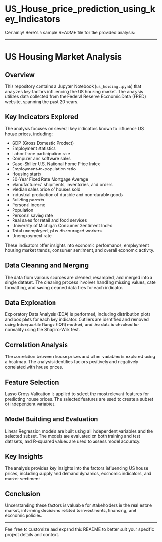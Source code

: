 # US_House_price_prediction_using_key_Indicators
Certainly! Here's a sample README file for the provided analysis:

---

# US Housing Market Analysis

## Overview

This repository contains a Jupyter Notebook (`us_housing.ipynb`) that analyzes key factors influencing the US housing market. The analysis utilizes data collected from the Federal Reserve Economic Data (FRED) website, spanning the past 20 years.

## Key Indicators Explored

The analysis focuses on several key indicators known to influence US house prices, including:

- GDP (Gross Domestic Product)
- Employment statistics
- Labor force participation rate
- Computer and software sales
- Case-Shiller U.S. National Home Price Index
- Employment-to-population ratio
- Housing starts
- 30-Year Fixed Rate Mortgage Average
- Manufacturers' shipments, inventories, and orders
- Median sales price of houses sold
- Industrial production of durable and non-durable goods
- Building permits
- Personal income
- Population
- Personal saving rate
- Real sales for retail and food services
- University of Michigan Consumer Sentiment Index
- Total unemployed, plus discouraged workers
- Unemployment rate

These indicators offer insights into economic performance, employment, housing market trends, consumer sentiment, and overall economic activity.

## Data Cleaning and Merging

The data from various sources are cleaned, resampled, and merged into a single dataset. The cleaning process involves handling missing values, date formatting, and saving cleaned data files for each indicator.

## Data Exploration

Exploratory Data Analysis (EDA) is performed, including distribution plots and box plots for each key indicator. Outliers are identified and removed using Interquartile Range (IQR) method, and the data is checked for normality using the Shapiro-Wilk test.

## Correlation Analysis

The correlation between house prices and other variables is explored using a heatmap. The analysis identifies factors positively and negatively correlated with house prices.

## Feature Selection

Lasso Cross Validation is applied to select the most relevant features for predicting house prices. The selected features are used to create a subset of independent variables.

## Model Building and Evaluation

Linear Regression models are built using all independent variables and the selected subset. The models are evaluated on both training and test datasets, and R-squared values are used to assess model accuracy.

## Key Insights

The analysis provides key insights into the factors influencing US house prices, including supply and demand dynamics, economic indicators, and market sentiment.

## Conclusion

Understanding these factors is valuable for stakeholders in the real estate market, informing decisions related to investments, financing, and economic policies.

---

Feel free to customize and expand this README to better suit your specific project details and context.
